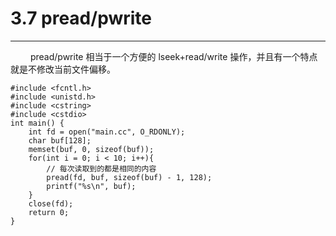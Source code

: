 # 3.7 pread/pwrite
***

&emsp;&emsp;
pread/pwrite 相当于一个方便的 lseek+read/write 操作，并且有一个特点就是不修改当前文件偏移。

    #include <fcntl.h>
    #include <unistd.h>
    #include <cstring>
    #include <cstdio>
    int main() {
        int fd = open("main.cc", O_RDONLY);
        char buf[128];
        memset(buf, 0, sizeof(buf));
        for(int i = 0; i < 10; i++){
            // 每次读取到的都是相同的内容
            pread(fd, buf, sizeof(buf) - 1, 128);
            printf("%s\n", buf);
        }
        close(fd);
        return 0;
    }